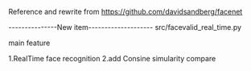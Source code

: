 Reference and rewrite from https://github.com/davidsandberg/facenet

---------------New item--------------------
src/facevalid_real_time.py

main feature

1.RealTime face recognition
2.add Consine simularity compare